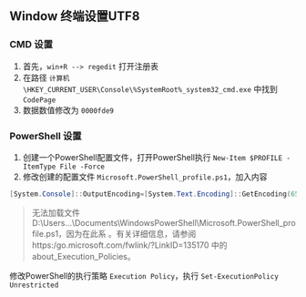 ## Window 终端设置UTF8

### CMD 设置

1. 首先，`win+R --> regedit` 打开注册表
2. 在路径 `计算机\HKEY_CURRENT_USER\Console\%SystemRoot%_system32_cmd.exe` 中找到 `CodePage`
3. 数据数值修改为 `0000fde9`

### PowerShell 设置

1. 创建一个PowerShell配置文件，打开PowerShell执行 `New-Item $PROFILE -ItemType File -Force`
2. 修改创建的配置文件 `Microsoft.PowerShell_profile.ps1`，加入内容

```powershell
[System.Console]::OutputEncoding=[System.Text.Encoding]::GetEncoding(65001)
```

> 无法加载文件 D:\Users\...\Documents\WindowsPowerShell\Microsoft.PowerShell_profile.ps1，因为在此系
。有关详细信息，请参阅 https:/go.microsoft.com/fwlink/?LinkID=135170 中的 about_Execution_Policies。

修改PowerShell的执行策略 `Execution Policy`，执行 `Set-ExecutionPolicy Unrestricted`